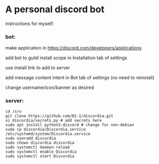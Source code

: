 # A personal discord bot

instructions for myself:

### bot:
make application in https://discord.com/developers/applications

add bot to guild install scope in Installation tab of settings

use install link to add to server

add message content intent in Bot tab of settings (no need to reinstall)

change username/icon/banner as desired

### server:
```
cd /srv
git clone https://github.com/01-1/discordia.git
vi discordia/secrets.py # add secrets here
sudo apt install python3-discord # change for non-debian
sudo cp discordia/Discordia.service /etc/systemd/system/Discordia.service
sudo useradd discordia
sudo chown discordia discordia
sudo systemctl daemon-reload
sudo systemctl enable Discordia
sudo systemctl start Discordia
```
